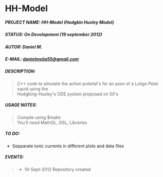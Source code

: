 HH-Model
========

##### PROJECT NAME:	HH-Model (Hodgkin Huxley Model)  
##### STATUS:		On Development (19 september 2012)    
##### AUTOR:		Daniel M.  
##### E-MAIL:		[danielmejia55@gmail.com](mailto:danielmejia55@gmail.com)  
##### DESCRIPTION:  
>C++ code to simulate the action potetial's for an axon of a Loligo Pelei squid using the  
>Hodgking-Huxley's ODE system proposed on 50's  

##### USAGE NOTES:  

>Compile using $make  
>You'll need MathGL, GSL, Libraries  

##### TO DO:
* Sepparate ionic currents in different plots and data files   

##### EVENTS:
>* 19-Sept-2012	Repository created  

